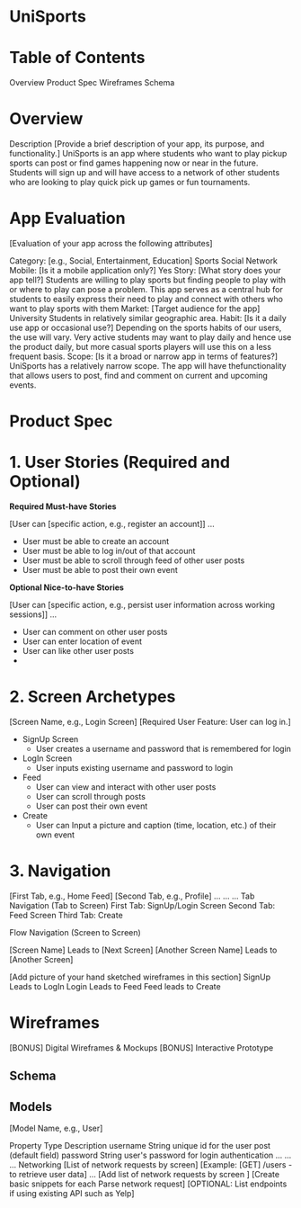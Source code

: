 # **UniSports**
# Table of Contents
Overview
Product Spec
Wireframes
Schema

# Overview
Description
[Provide a brief description of your app, its purpose, and functionality.]
UniSports is an app where students who want to play pickup sports can post or find games happening now or near in the future. Students will sign up and will have access to a network of other students who are looking to play quick pick up games or fun tournaments.

# App Evaluation
[Evaluation of your app across the following attributes]

Category: [e.g., Social, Entertainment, Education] 
Sports Social Network
Mobile: [Is it a mobile application only?]
Yes
Story: [What story does your app tell?]
Students are willing to play sports but finding people to play with or where to play can pose a problem. This app serves as a central hub for students to easily express their need to play and connect with others who want to play sports with them
Market: [Target audience for the app] 
University Students in relatively similar geographic area.
Habit: [Is it a daily use app or occasional use?]
Depending on the sports habits of our users, the use will vary. Very active students may want to play daily and hence use the product daily, but more casual sports players will use this on a less frequent basis.
Scope: [Is it a broad or narrow app in terms of features?]
UniSports has a relatively narrow scope. The app will have thefunctionality that allows users to post, find and comment on current and upcoming events.

# Product Spec
# 1. User Stories (Required and Optional)
**Required Must-have Stories**

[User can [specific action, e.g., register an account]]
...
- User must be able to create an account
- User must be able to log in/out of that account
- User must be able to scroll through feed of other user posts
- User must be able to post their own event

**Optional Nice-to-have Stories**

[User can [specific action, e.g., persist user information across working sessions]]
...
- User can comment on other user posts
- User can enter location of event
- User can like other user posts
- 
# 2. Screen Archetypes
[Screen Name, e.g., Login Screen]
[Required User Feature: User can log in.]
- SignUp Screen
    - User creates a username and password that is remembered for login
- LogIn Screen
    - User inputs existing username and password to login
- Feed
    - User can view and interact with other user posts
    - User can scroll through posts
    - User can post their own event
- Create
    - User can Input a picture and caption (time, location, etc.) of their own event
    
# 3. Navigation
[First Tab, e.g., Home Feed]
[Second Tab, e.g., Profile] ... ... ...
Tab Navigation (Tab to Screen)
First Tab: SignUp/Login Screen
Second Tab: Feed Screen
Third Tab: Create

Flow Navigation (Screen to Screen)

[Screen Name]
Leads to [Next Screen]
[Another Screen Name]
Leads to [Another Screen]

[Add picture of your hand sketched wireframes in this section]
SignUp Leads to LogIn
Login Leads to Feed
Feed leads to Create
# Wireframes
[BONUS] Digital Wireframes & Mockups
[BONUS] Interactive Prototype
## Schema
## Models
[Model Name, e.g., User]

Property	Type	Description
username	String	unique id for the user post (default field)
password	String	user's password for login authentication
...	...	...
Networking
[List of network requests by screen]
[Example: [GET] /users - to retrieve user data]
...
[Add list of network requests by screen ]
[Create basic snippets for each Parse network request]
[OPTIONAL: List endpoints if using existing API such as Yelp]
